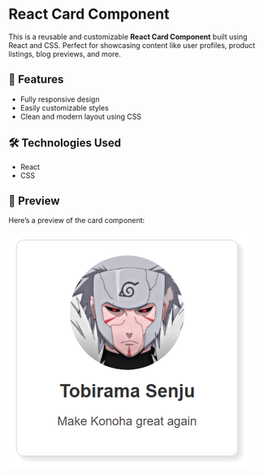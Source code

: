 # React Card Component

This is a reusable and customizable **React Card Component** built using React and CSS. Perfect for showcasing content like user profiles, product listings, blog previews, and more.

## 🚀 Features

- Fully responsive design
- Easily customizable styles
- Clean and modern layout using  CSS

## 🛠️ Technologies Used

- React
- CSS

## 📸 Preview

Here’s a preview of the card component:

![Card Preview](src/assets/card-preview.png)
